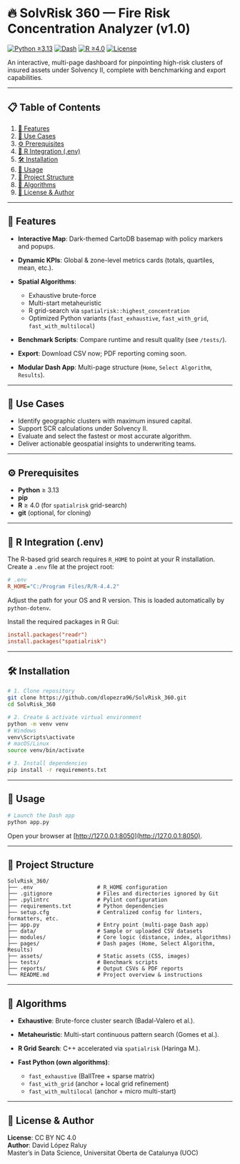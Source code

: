 # 🔥 SolvRisk 360 — Fire Risk Concentration Analyzer (v1.0)

[![Python ≥3.13](https://img.shields.io/badge/Python-%3E%3D3.13-blue.svg)](https://www.python.org/)
[![Dash](https://img.shields.io/badge/Dash-latest-blue.svg)](https://dash.plotly.com/)
[![R ≥4.0](https://img.shields.io/badge/R-%3E%3D4.0-brightgreen.svg)](https://www.r-project.org/)
[![License](https://img.shields.io/badge/License-CC%20BY--NC%204.0-blue.svg)](https://creativecommons.org/licenses/by-nc/4.0/)

An interactive, multi-page dashboard for pinpointing high-risk clusters of insured assets under Solvency II, complete with benchmarking and export capabilities.

---

## 📋 Table of Contents

1. [🚀 Features](#-features)
2. [🎯 Use Cases](#-use-cases)
3. [⚙️ Prerequisites](#️-prerequisites)
4. [🔧 R Integration (.env)](#-r-integration-env)
5. [🛠️ Installation](#️-installation)
6. [🏃 Usage](#-usage)
7. [📂 Project Structure](#-project-structure)
8. [🧠 Algorithms](#-algorithms)
9. [📝 License & Author](#-license--author)

---

## 🚀 Features

* **Interactive Map**: Dark-themed CartoDB basemap with policy markers and popups.
* **Dynamic KPIs**: Global & zone-level metrics cards (totals, quartiles, mean, etc.).
* **Spatial Algorithms**:

  * Exhaustive brute-force
  * Multi-start metaheuristic
  * R grid-search via `spatialrisk::highest_concentration`
  * Optimized Python variants (`fast_exhaustive`, `fast_with_grid`, `fast_with_multilocal`)
* **Benchmark Scripts**: Compare runtime and result quality (see `/tests/`).
* **Export**: Download CSV now; PDF reporting coming soon.
* **Modular Dash App**: Multi-page structure (`Home`, `Select Algorithm`, `Results`).

---

## 🎯 Use Cases

* Identify geographic clusters with maximum insured capital.
* Support SCR calculations under Solvency II.
* Evaluate and select the fastest or most accurate algorithm.
* Deliver actionable geospatial insights to underwriting teams.

---

## ⚙️ Prerequisites

* **Python** ≥ 3.13
* **pip**
* **R** ≥ 4.0 (for `spatialrisk` grid-search)
* **git** (optional, for cloning)

---

## 🔧 R Integration (.env)

The R-based grid search requires `R_HOME` to point at your R installation. Create a `.env` file at the project root:

```ini
# .env
R_HOME="C:/Program Files/R/R-4.4.2"
```

Adjust the path for your OS and R version. This is loaded automatically by `python-dotenv`. 

Install the required packages in R Gui:
```ini
install.packages("readr")
install.packages("spatialrisk")
```

---

## 🛠️ Installation

```bash
# 1. Clone repository
git clone https://github.com/dlopezra96/SolvRisk_360.git
cd SolvRisk_360

# 2. Create & activate virtual environment
python -m venv venv
# Windows
venv\Scripts\activate
# macOS/Linux
source venv/bin/activate

# 3. Install dependencies
pip install -r requirements.txt
```

---

## 🏃 Usage

```bash
# Launch the Dash app
python app.py
```

Open your browser at [http://127.0.0.1:8050](http://127.0.0.1:8050).

---

## 📂 Project Structure

```text
SolvRisk_360/
├── .env                    # R_HOME configuration
├── .gitignore              # Files and directories ignored by Git
├── .pylintrc               # Pylint configuration
├── requirements.txt        # Python dependencies
├── setup.cfg               # Centralized config for linters, formatters, etc.
├── app.py                  # Entry point (multi-page Dash app)
├── data/                   # Sample or uploaded CSV datasets
├── modules/                # Core logic (distance, index, algorithms)
├── pages/                  # Dash pages (Home, Select Algorithm, Results)
├── assets/                 # Static assets (CSS, images)
├── tests/                  # Benchmark scripts
├── reports/                # Output CSVs & PDF reports
└── README.md               # Project overview & instructions
```

---

## 🧠 Algorithms

* **Exhaustive**: Brute-force cluster search (Badal-Valero et al.).
* **Metaheuristic**: Multi-start continuous pattern search (Gomes et al.).
* **R Grid Search**: C++ accelerated via `spatialrisk` (Haringa M.).
* **Fast Python (own algorithms)**:

  * `fast_exhaustive` (BallTree + sparse matrix)
  * `fast_with_grid` (anchor + local grid refinement)
  * `fast_with_multilocal` (anchor + micro multi-start)

---

## 📝 License & Author

**License**: CC BY NC 4.0  
**Author**: David López Raluy  
Master’s in Data Science, Universitat Oberta de Catalunya (UOC)
